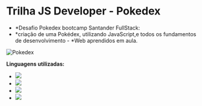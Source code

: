 # Trilha JS Developer - Pokedex

- *Desafio Pokedex bootcamp Santander FullStack:
- *criação de uma Pokédex, utilizando JavaScript,e todos os fundamentos de desenvolvimento - *Web aprendidos em aula.

![Pokedex](https://github.com/vivianeoliveirah/desafio-pokedex.git/raw/main/poke.png)

**Linguagens utilizadas:**

- <img src="https://img.shields.io/badge/CSS-239120?&style=for-the-badge&logo=css3&logoColor=white" />
- <img src="https://img.shields.io/badge/JavaScript-F7DF1E?style=for-the-badge&logo=javascript&logoColor=black" />
- <img src="https://img.shields.io/badge/HTML-239120?style=for-the-badge&logo=html5&logoColor=white" />
- <img src="https://img.shields.io/badge/Markdown-000000?style=for-the-badge&logo=markdown&logoColor=white" />
